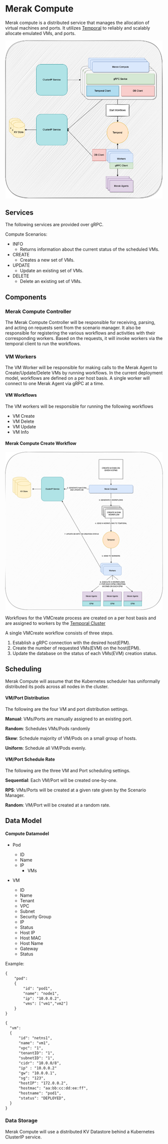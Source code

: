 # Merak Compute

Merak compute is a distributed service that manages the allocation of virtual machines and ports. It utilizes [Temporal](https://temporal.io) to reliably and scalably allocate emulated VMs, and ports.

![merak compute design diagram](../images/merak_compute_design_diagram.png)

## Services

The following services are provided over gRPC.

Compute Scenarios:
- INFO
  - Returns information about the current status of the scheduled VMs.
- CREATE
  - Creates a new set of VMs.
- UPDATE
  - Update an existing set of VMs.
- DELETE
  - Delete an existing set of VMs.

## Components

### Merak Compute Controller
The Merak Compute Controller will be responsible for receiving, parsing, and acting on requests sent  from the scenario manager. It also be responsible for registering the various
workflows and activities with their corresponding workers.
Based on the requests, it will invoke workers via the temporal client to run the workflows.

### VM Workers
The VM Worker will be responsible for making calls to the Merak Agent to Create/Update/Delete VMs by running workflows.
In the current deployment model, workflows are defined on a per host basis.
A single worker will connect to one Merak Agent via gRPC at a time.
#### VM Workflows

The VM workers will be responsible for running the following workflows

- VM Create
- VM Delete
- VM Update
- VM Info


#### Merak Compute Create Workflow

![merak compute create workflow diagram](../images/merak_compute_workflow_diagram.png)

Workflows for the VMCreate process are created on a per host basis and are assigned to workers by the [Temporal Cluster](https://docs.temporal.io/workers)

A single VMCreate workflow consists of three steps.

1. Establish a gRPC connection with the desired host(EPM).
2. Create the number of requested VMs(EVM) on the host(EPM).
3. Update the database on the status of each VMs(EVM) creation status.

## Scheduling

Merak Compute will assume that the Kubernetes scheduler has uniformally distributed its pods across all nodes in the cluster.

#### VM/Port Distribution

The following are the four VM and port distribution settings.

**Manual**: VMs/Ports are manually assigned to an existing port.

**Random**: Schedules VMs/Pods randomly

**Skew**: Schedule majority of VM/Pods on a small group of hosts.

**Uniform**: Schedule all VM/Pods evenly.

#### VM/Port Schedule Rate

The following are the three VM and Port scheduling settings.

**Sequential**: Each VM/Port will be created one-by-one.

**RPS**: VMs/Ports will be created at a given rate given by the Scenario Manager.

**Random**: VM/Port will be created at a random rate.

## Data Model



#### Compute Datamodel

- Pod
  - ID
  - Name
  - IP
    - VMs

- VM
  - ID
  - Name
  - Tenant
  - VPC
  - Subnet
  - Security Group
  - IP
  - Status
  - Host IP
  - Host MAC
  - Host Name
  - Gateway
  - Status



Example:
```
{
    "pod":
    {
        "id": "pod1",
        "name": "node1",
        "ip": "10.0.0.2",
        "vms": ["vm1","vm2"]
    }
}
```

```
{
  "vm":
  {
      "id": "netns1",
      "name": "vm1",
      "vpc": "1",
      "tenantID": "1",
      "subnetID": "1",
      "cidr": "10.0.0/8",
      "ip" : "10.0.0.2"
      "gw": "10.0.0.1",
      "sg": "123",
      "hostIP": "172.0.0.2",
      "hostmac": "aa:bb:cc:dd:ee:ff",
      "hostname": "pod1",
      "status": "DEPLOYED",
  }
}
```


### Data Storage
Merak Compute will use a distributed KV Datastore behind a Kubernetes ClusterIP service.
